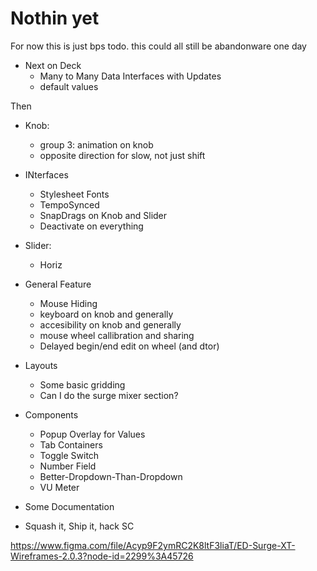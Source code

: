 # Nothin yet

For now this is just bps todo. this could all still be abandonware one day

- Next on Deck
    - Many to Many Data Interfaces with Updates
    - default values

Then

- Knob:
    - group 3: animation on knob
    - opposite direction for slow, not just shift
- INterfaces
    - Stylesheet Fonts
    - TempoSynced
    - SnapDrags on Knob and Slider
    - Deactivate on everything
- Slider:
    - Horiz
- General Feature
    - Mouse Hiding
    - keyboard on knob and generally
    - accesibility on knob and generally
    - mouse wheel callibration and sharing
    - Delayed begin/end edit on wheel (and dtor)
- Layouts
    - Some basic gridding
    - Can I do the surge mixer section?
- Components
    - Popup Overlay for Values
    - Tab Containers
    - Toggle Switch
    - Number Field
    - Better-Dropdown-Than-Dropdown
    - VU Meter
- Some Documentation

- Squash it, Ship it, hack SC

https://www.figma.com/file/Acyp9F2ymRC2K8ltF3liaT/ED-Surge-XT-Wireframes-2.0.3?node-id=2299%3A45726
